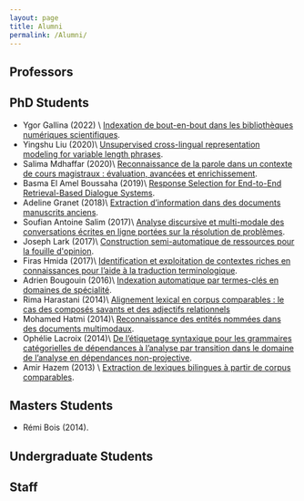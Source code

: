 ```yaml
---
layout: page
title: Alumni
permalink: /Alumni/
---
```


## Professors

## PhD Students

- Ygor Gallina (2022) \\
  [Indexation de bout-en-bout dans les bibliothèques numériques scientifiques][gallina-2022].
- Yingshu Liu (2020)\\
  [Unsupervised cross-lingual representation modeling for variable length phrases][yingshu-2020].
- Salima Mdhaffar (2020)\\
  [Reconnaissance de la parole dans un contexte de cours magistraux : évaluation, avancées et enrichissement][mdhaffar-2020].
- Basma El Amel Boussaha (2019)\\
  [Response Selection for End-to-End Retrieval-Based Dialogue Systems][boussaha-2019].
- Adeline Granet (2018)\\
  [Extraction d’information dans des documents manuscrits anciens][granet-2018].
- Soufian Antoine Salim (2017)\\
  [Analyse discursive et multi-modale des conversations écrites en ligne portées sur la résolution de problèmes][salim-2017].
- Joseph Lark (2017)\\
  [Construction semi-automatique de ressources pour la fouille d'opinion][lark-2017].
- Firas Hmida (2017)\\
  [Identification et exploitation de contextes riches en connaissances pour l’aide à la traduction terminologique][hmida-2017].
- Adrien Bougouin (2016)\\
  [Indexation automatique par termes-clés en domaines de spécialité][bougouin-2016].
- Rima Harastani (2014)\\
  [Alignement lexical en corpus comparables : le cas des composés savants et des adjectifs relationnels][harastani-2014]
- Mohamed Hatmi (2014)\\
  [Reconnaissance des entités nommées dans des documents multimodaux][hatmi-2014].
- Ophélie Lacroix (2014)\\
  [De l’étiquetage syntaxique pour les grammaires catégorielles de dépendances à l’analyse par transition dans le domaine de l’analyse en dépendances non-projective][lacroix-2014].
- Amir Hazem (2013) \\
  [Extraction de lexiques bilingues à partir de corpus comparables][hazem-2013].


[gallina-2022]: http://www.theses.fr/s210357
[mdhaffar-2020]: https://hal.archives-ouvertes.fr/tel-02902466/document
[yingshu-2020]: https://hal.archives-ouvertes.fr/tel-02938554/document
[boussaha-2019]: https://hal.archives-ouvertes.fr/tel-02926608/document
[granet-2018]: https://hal.archives-ouvertes.fr/tel-02925118/document
[salim-2017]: https://hal.archives-ouvertes.fr/tel-01723018/document
[lark-2017]: https://tel.archives-ouvertes.fr/tel-01630619/document
[hmida-2017]: https://tel.archives-ouvertes.fr/tel-01725324/document
[bougouin-2016]: https://hal.archives-ouvertes.fr/tel-02930615/document
[hatmi-2014]: https://hal.archives-ouvertes.fr/tel-01154811/document
[harastani-2014]: https://tel.archives-ouvertes.fr/tel-00949025/document
[lacroix-2014]: https://hal.archives-ouvertes.fr/tel-01112072/document
[hazem-2013]: https://tel.archives-ouvertes.fr/tel-00946914/document


## Masters Students

- Rémi Bois (2014).

## Undergraduate Students

## Staff

